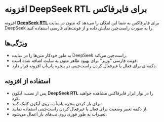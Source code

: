 # افزونه DeepSeek RTL برای فایرفاکس

افزونه [**DeepSeek RTL**](https://addons.mozilla.org/en-US/firefox/addon/deepseek-rtl/) برای فایرفاکس به شما این امکان را می‌دهد که متون در سایت DeepSeek را به صورت راست‌چین نمایش داده و از فونت‌های فارسی استفاده کنید.

## ویژگی‌ها
- به طور خودکار متن‌ها را در سایت DeepSeek راست‌چین می‌کند.
- فونت فارسی "وزیر" برای بهبود ظاهر متون به سایت اضافه شده است.
- دکمه‌ای برای فعال یا غیرفعال کردن راست‌چینی در پنجره پاپ‌آپ افزونه قرار دارد.

## استفاده از افزونه
- پس از نصب، آیکون **DeepSeek RTL** را در نوار ابزار فایرفاکس مشاهده خواهید کرد.
- برای باز کردن پنجره پاپ‌آپ، روی آیکون کلیک کنید.
- از دکمه تغییر وضعیت برای فعال یا غیرفعال کردن راست‌چینی استفاده نمایید.
- تغییرات به طور فوری روی تب‌های باز اعمال می‌شود.
